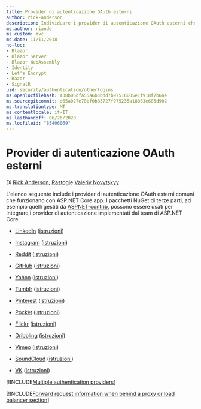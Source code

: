 ```yaml
---
title: Provider di autenticazione OAuth esterni
author: rick-anderson
description: Individuare i provider di autenticazione OAuth esterni che funzionano con ASP.NET Core app.
ms.author: riande
ms.custom: mvc
ms.date: 11/11/2018
no-loc:
- Blazor
- Blazor Server
- Blazor WebAssembly
- Identity
- Let's Encrypt
- Razor
- SignalR
uid: security/authentication/otherlogins
ms.openlocfilehash: 438b06dfa55a6b5bdd7b97516005e1f918f7b6ae
ms.sourcegitcommit: d65a027e78bf0b83727f975235a18863e685d902
ms.translationtype: MT
ms.contentlocale: it-IT
ms.lasthandoff: 06/26/2020
ms.locfileid: "85406069"
---
```

# <a name="external-oauth-authentication-providers"></a>Provider di autenticazione OAuth esterni

Di [Rick Anderson](https://twitter.com/RickAndMSFT), [Rastogi](https://github.com/rustd)e [Valeriy Novytskyy](https://github.com/01binary)

L'elenco seguente include i provider di autenticazione OAuth esterni comuni che funzionano con ASP.NET Core app. I pacchetti NuGet di terze parti, ad esempio quelli gestiti da [ASPNET-contrib](https://www.nuget.org/packages?q=owners%3Aaspnet-contrib+title%3AOAuth), possono essere usati per integrare i provider di autenticazione implementati dal team di ASP.NET Core.

* [LinkedIn](https://www.linkedin.com/developer/apps) ([istruzioni](https://developer.linkedin.com/docs/oauth2))

* [Instagram](https://www.instagram.com/developer/register/) ([istruzioni](https://www.instagram.com/developer/authentication/))

* [Reddit](https://www.reddit.com/login?dest=https%3A%2F%2Fwww.reddit.com%2Fprefs%2Fapps) ([istruzioni](https://github.com/reddit/reddit/wiki/OAuth2-Quick-Start-Example))

* [GitHub](https://github.com/login?return_to=https%3A%2F%2Fgithub.com%2Fsettings%2Fapplications%2Fnew) ([istruzioni](https://developer.github.com/v3/oauth/))

* [Yahoo](https://login.yahoo.com/config/login?src=devnet&.done=http%3A%2F%2Fdeveloper.yahoo.com%2Fapps%2Fcreate%2F) ([istruzioni](https://developer.yahoo.com/bbauth/user.html))

* [Tumblr](https://www.tumblr.com/oauth/apps) ([istruzioni](https://www.tumblr.com/docs/api/v2#auth))

* [Pinterest](https://www.pinterest.com/login/?next=http%3A%2F%2Fdevsite%2Fapps%2F) ([istruzioni](https://developers.pinterest.com/docs/api/overview/?))

* [Pocket](https://getpocket.com/developer/apps/new) ([istruzioni](https://getpocket.com/developer/docs/authentication))

* [Flickr](https://www.flickr.com/services/apps/create) ([istruzioni](https://www.flickr.com/services/api/auth.oauth.html))

* [Dribbling](https://dribbble.com/signup) ([istruzioni](https://developer.dribbble.com/v1/oauth/))

* [Vimeo](https://vimeo.com/join) ([istruzioni](https://developer.vimeo.com/api/authentication))

* [SoundCloud](https://soundcloud.com/you/apps/new) ([istruzioni](https://developers.soundcloud.com/blog/we-love-oauth-2))

* [VK](https://vk.com/apps?act=manage) ([istruzioni](https://vk.com/pages?oid=-17680044&p=Authorizing_Sites))

[!INCLUDE[Multiple authentication providers](includes/chain-auth-providers.md)]

[!INCLUDE[Forward request information when behind a proxy or load balancer section](includes/forwarded-headers-middleware.md)]
